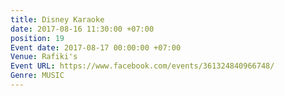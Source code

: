 ```yaml
---
title: Disney Karaoke
date: 2017-08-16 11:30:00 +07:00
position: 19
Event date: 2017-08-17 00:00:00 +07:00
Venue: Rafiki's
Event URL: https://www.facebook.com/events/361324840966748/
Genre: MUSIC
---
```



